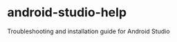 android-studio-help
===================

Troubleshooting and installation guide for Android Studio 
